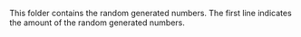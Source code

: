This folder contains the random generated numbers. The first line indicates the amount of the random generated numbers.
